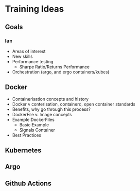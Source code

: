 # Training Ideas

## Goals

### Ian
- Areas of interest
- New skills
- Performance testing
	- Sharpe Ratio/Returns Performance
- Orchestration (argo, and ergo containers/kubes)


## Docker
- Containerisation concepts and history
- Docker v conterisation, containerd, open container standards
- Benefits, why go through this process?
- DockerFile v. Image concepts
- Example DockerFiles
	- Basic Example
	- Signals Container
- Best Practices


## Kubernetes 

## Argo

## Github Actions

##